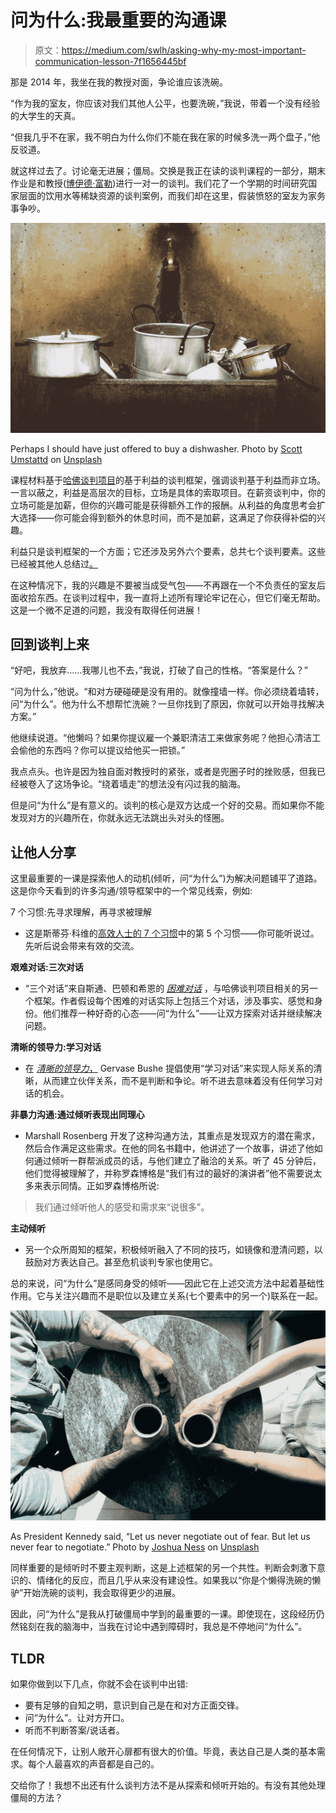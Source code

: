 # 问为什么:我最重要的沟通课

> 原文：<https://medium.com/swlh/asking-why-my-most-important-communication-lesson-7f1656445bf>

那是 2014 年，我坐在我的教授对面，争论谁应该洗碗。

“作为我的室友，你应该对我们其他人公平，也要洗碗，”我说，带着一个没有经验的大学生的天真。

“但我几乎不在家，我不明白为什么你们不能在我在家的时候多洗一两个盘子，”他反驳道。

就这样过去了。讨论毫无进展；僵局。交换是我正在读的谈判课程的一部分，期末作业是和教授([博伊德·富勒](https://fullernegotiation.com/about-the-expert))进行一对一的谈判。我们花了一个学期的时间研究国家层面的饮用水等稀缺资源的谈判案例，而我们却在这里，假装愤怒的室友为家务事争吵。

![](img/f10dc603f8d8a751ce3b2c06a766f0a3.png)

Perhaps I should have just offered to buy a dishwasher. Photo by [Scott Umstattd](https://unsplash.com/@scott_umstattd?utm_source=medium&utm_medium=referral) on [Unsplash](https://unsplash.com?utm_source=medium&utm_medium=referral)

课程材料基于[哈佛谈判项目](https://www.pon.harvard.edu/category/research_projects/harvard-negotiation-project/)的基于利益的谈判框架，强调谈判基于利益而非立场。一言以蔽之，利益是高层次的目标，立场是具体的索取项目。在薪资谈判中，你的立场可能是加薪，但你的兴趣可能是获得额外工作的报酬。从利益的角度思考会扩大选择——你可能会得到额外的休息时间，而不是加薪，这满足了你获得补偿的兴趣。

利益只是谈判框架的一个方面；它还涉及另外六个要素，总共七个谈判要素。这些已经被其他人总结过[。](https://hms.harvard.edu/sites/default/files/assets/Sites/Ombuds/files/HMS.HHSD_.HSPH_.OmbudsOffice.SEVEN%20ELEMENTS%20OF%20EFFECTIVE%20NEGOTIATIONS.pdf)

在这种情况下，我的兴趣是不要被当成受气包——不再跟在一个不负责任的室友后面收拾东西。在谈判过程中，我一直将上述所有理论牢记在心，但它们毫无帮助。这是一个微不足道的问题，我没有取得任何进展！

## 回到谈判上来

“好吧，我放弃……我哪儿也不去，”我说，打破了自己的性格。“答案是什么？”

“问为什么，”他说。“和对方硬碰硬是没有用的。就像撞墙一样。你必须绕着墙转，问“为什么”。他为什么不想帮忙洗碗？一旦你找到了原因，你就可以开始寻找解决方案。”

他继续说道。“他懒吗？如果你提议雇一个兼职清洁工来做家务呢？他担心清洁工会偷他的东西吗？你可以提议给他买一把锁。”

我点点头。也许是因为独自面对教授时的紧张，或者是兜圈子时的挫败感，但我已经被卷入了这场争论。“绕着墙走”的想法没有闪过我的脑海。

但是问“为什么”是有意义的。谈判的核心是双方达成一个好的交易。而如果你不能发现对方的兴趣所在，你就永远无法跳出头对头的怪圈。

## 让他人分享

这里最重要的一课是探索他人的动机(倾听，问“为什么”)为解决问题铺平了道路。这是你今天看到的许多沟通/领导框架中的一个常见线索，例如:

7 个习惯:先寻求理解，再寻求被理解

*   这是斯蒂芬·科维的[高效人士的 7 个习惯](https://www.franklincovey.com/the-7-habits.html)中的第 5 个习惯——你可能听说过。先听后说会带来有效的交流。

**艰难对话:三次对话**

*   “三个对话”来自斯通、巴顿和希恩的 [*困难对话*](https://www.goodreads.com/book/show/774088.Difficult_Conversations) ，与哈佛谈判项目相关的另一个框架。作者假设每个困难的对话实际上包括三个对话，涉及事实、感觉和身份。他们推荐一种好奇的心态——问“为什么”——让双方探索对话并继续解决问题。

**清晰的领导力:学习对话**

*   在 [*清晰的领导力*，](https://www.amazon.com/Clear-Leadership-Sustaining-Collaboration-Partnership/dp/089106382X) Gervase Bushe 提倡使用“学习对话”来实现人际关系的清晰，从而建立伙伴关系，而不是判断和争论。听不进去意味着没有任何学习对话的机会。

**非暴力沟通:通过倾听表现出同理心**

*   Marshall Rosenberg 开发了这种沟通方法，其重点是发现双方的潜在需求，然后合作满足这些需求。在他的同名书籍中，他讲述了一个故事，讲述了他如何通过倾听一群帮派成员的话，与他们建立了融洽的关系。听了 45 分钟后，他们觉得被理解了，并称罗森博格是“我们有过的最好的演讲者”他不需要说太多来表示同情。正如罗森博格所说:

> 我们通过倾听他人的感受和需求来“说很多”。

**主动倾听**

*   另一个众所周知的框架，积极倾听融入了不同的技巧，如镜像和澄清问题，以鼓励对方表达自己。甚至危机谈判专家也使用它。

总的来说，问“为什么”是感同身受的倾听——因此它在上述交流方法中起着基础性作用。它与关注兴趣而不是职位以及建立关系(七个要素中的另一个)联系在一起。

![](img/d68a21e3624f34abe6c40571409d103f.png)

As President Kennedy said, “Let us never negotiate out of fear. But let us never fear to negotiate.” Photo by [Joshua Ness](https://unsplash.com/@theexplorerdad?utm_source=medium&utm_medium=referral) on [Unsplash](https://unsplash.com?utm_source=medium&utm_medium=referral)

同样重要的是倾听时不要主观判断，这是上述框架的另一个共性。判断会刺激下意识的、情绪化的反应，而且几乎从来没有建设性。如果我以“你是个懒得洗碗的懒驴”开始洗碗的谈判，我会取得更少的进展。

因此，问“为什么”是我从打破僵局中学到的最重要的一课。即使现在，这段经历仍然铭刻在我的脑海中，当我在讨论中遇到障碍时，我总是不停地问“为什么”。

## **TLDR**

如果你做到以下几点，你就不会在谈判中出错:

*   要有足够的自知之明，意识到自己是在和对方正面交锋。
*   问“为什么”。让对方开口。
*   听而不判断答案/说话者。

在任何情况下，让别人敞开心扉都有很大的价值。毕竟，表达自己是人类的基本需求。每个人最喜欢的声音都是自己的。

交给你了！我想不出还有什么谈判方法不是从探索和倾听开始的。有没有其他处理僵局的方法？